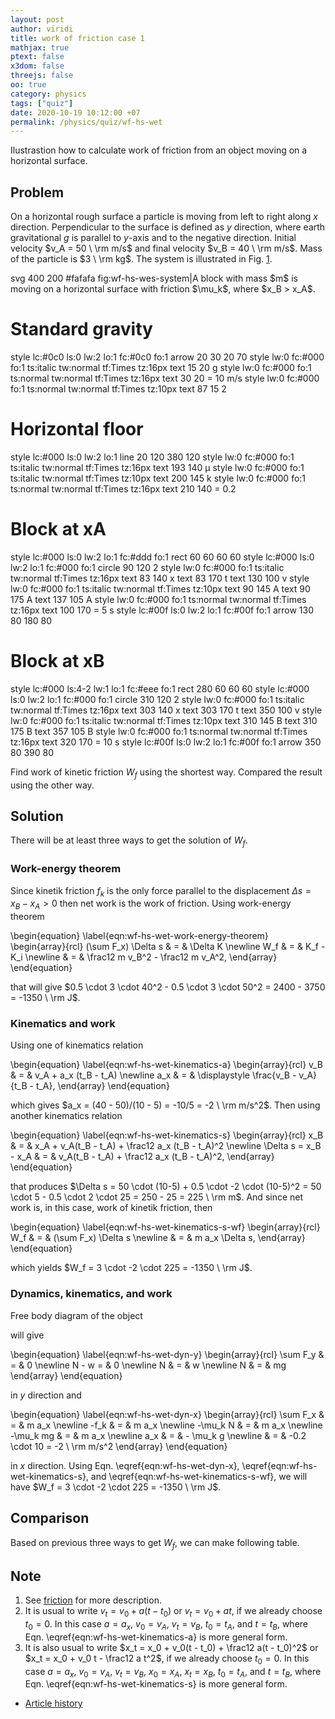 ```yaml
---
layout: post
author: viridi
title: work of friction case 1
mathjax: true
ptext: false
x3dom: false
threejs: false
oo: true
category: physics
tags: ["quiz"]
date: 2020-10-19 10:12:00 +07
permalink: /physics/quiz/wf-hs-wet
---
```

Ilustrastion how to calculate work of friction from an object moving on a horizontal surface.


## Problem
On a horizontal rough surface a particle is moving from left to right along $x$ direction. Perpendicular to the surface is defined as $y$ direction, where earth gravitational $g$ is parallel to $y$-axis and to the negative direction. Initial velocity $v_A = 50 \ \rm m/s$ and final velocity $v_B = 40 \ \rm m/s$. Mass of the particle is $3 \ \rm kg$. The system is illustrated in Fig. <a href="#fig:wf-hs-wes-system">1</a>.

<oo>
svg 400 200 #fafafa fig:wf-hs-wes-system|A block with mass $m$ is moving on a horizontal surface with friction $\mu_k$, where $x_B > x_A$.

# Standard gravity
style lc:#0c0 ls:0 lw:2 lo:1 fc:#0c0 fo:1
arrow 20 30 20 70
style lw:0 fc:#000 fo:1 ts:italic tw:normal tf:Times tz:16px
text 15 20 g
style lw:0 fc:#000 fo:1 ts:normal tw:normal tf:Times tz:16px
text 30 20 = 10 m/s
style lw:0 fc:#000 fo:1 ts:normal tw:normal tf:Times tz:10px
text 87 15 2

# Horizontal floor
style lc:#000 ls:0 lw:2 lo:1
line 20 120 380 120
style lw:0 fc:#000 fo:1 ts:italic tw:normal tf:Times tz:16px
text 193 140 &mu;
style lw:0 fc:#000 fo:1 ts:italic tw:normal tf:Times tz:10px
text 200 145 k
style lw:0 fc:#000 fo:1 ts:normal tw:normal tf:Times tz:16px
text 210 140 = 0.2

# Block at xA
style lc:#000 ls:0 lw:2 lo:1 fc:#ddd fo:1
rect 60 60 60 60
style lc:#000 ls:0 lw:2 lo:1 fc:#000 fo:1
circle 90 120 2
style lw:0 fc:#000 fo:1 ts:italic tw:normal tf:Times tz:16px
text 83 140 x
text 83 170 t
text 130 100 v
style lw:0 fc:#000 fo:1 ts:italic tw:normal tf:Times tz:10px
text 90 145 A
text 90 175 A
text 137 105 A
style lw:0 fc:#000 fo:1 ts:normal tw:normal tf:Times tz:16px
text 100 170 = 5 s
style lc:#00f ls:0 lw:2 lo:1 fc:#00f fo:1
arrow 130 80 180 80

# Block at xB
style lc:#000 ls:4-2 lw:1 lo:1 fc:#eee fo:1
rect 280 60 60 60
style lc:#000 ls:0 lw:2 lo:1 fc:#000 fo:1
circle 310 120 2
style lw:0 fc:#000 fo:1 ts:italic tw:normal tf:Times tz:16px
text 303 140 x
text 303 170 t
text 350 100 v
style lw:0 fc:#000 fo:1 ts:italic tw:normal tf:Times tz:10px
text 310 145 B
text 310 175 B
text 357 105 B
style lw:0 fc:#000 fo:1 ts:normal tw:normal tf:Times tz:16px
text 320 170 = 10 s
style lc:#00f ls:0 lw:2 lo:1 fc:#00f fo:1
arrow 350 80 390 80
</oo>

Find work of kinetic friction $W_f$ using the shortest way. Compared the result using the other way. 


## Solution
There will be at least three ways to get the solution of $W_f$.

### Work-energy theorem
Since kinetik friction $f_k$ is the only force parallel to the displacement $\Delta s = x_B - x_A > 0$ then net work is the work of friction. Using work-energy theorem

\begin{equation}
\label{eqn:wf-hs-wet-work-energy-theorem}
\begin{array}{rcl}
(\sum F_x) \Delta s & = & \Delta K \newline
W_f & = & K_f - K_i \newline
& = & \frac12 m v_B^2 - \frac12 m v_A^2,
\end{array}
\end{equation}

that will give $0.5 \cdot 3 \cdot 40^2 - 0.5 \cdot 3 \cdot 50^2 = 2400 - 3750 = -1350 \ \rm J$.


### Kinematics and work
Using one of kinematics relation

\begin{equation}
\label{eqn:wf-hs-wet-kinematics-a}
\begin{array}{rcl}
v_B & = & v_A + a_x (t_B - t_A) \newline
a_x & = & \displaystyle \frac{v_B - v_A}{t_B - t_A},
\end{array}
\end{equation}

which gives $a_x = (40 - 50)/(10 - 5) = -10/5 = -2 \ \rm m/s^2$. Then using another kinematics relation

\begin{equation}
\label{eqn:wf-hs-wet-kinematics-s}
\begin{array}{rcl}
x_B & = & x_A + v_A(t_B - t_A) + \frac12 a_x (t_B - t_A)^2 \newline
\Delta s = x_B - x_A & = & v_A(t_B - t_A) + \frac12 a_x (t_B - t_A)^2,
\end{array}
\end{equation}

that produces $\Delta s = 50 \cdot (10-5) + 0.5 \cdot -2 \cdot (10-5)^2 = 50 \cdot 5 - 0.5 \cdot 2 \cdot 25 = 250 - 25 = 225 \ \rm m$. And since net work is, in this case, work of kinetik friction, then

\begin{equation}
\label{eqn:wf-hs-wet-kinematics-s-wf}
\begin{array}{rcl}
W_f & = & (\sum F_x) \Delta s \newline
& = & m a_x \Delta s,
\end{array}
\end{equation}

which yields $W_f = 3 \cdot -2 \cdot 225 = -1350 \ \rm J$.

### Dynamics, kinematics, and work
Free body diagram of the object

will give

\begin{equation}
\label{eqn:wf-hs-wet-dyn-y}
\begin{array}{rcl}
\sum F_y & = & 0 \newline
N - w = & 0 \newline
N & = & w \newline
N & = & mg
\end{array}
\end{equation}

in $y$ direction and

\begin{equation}
\label{eqn:wf-hs-wet-dyn-x}
\begin{array}{rcl}
\sum F_x & = & m a_x \newline
-f_k & = & m a_x \newline
-\mu_k N & = & m a_x \newline
-\mu_k mg & = & m a_x \newline
a_x & = & - \mu_k g \newline
& = & -0.2 \cdot 10 = -2 \ \rm m/s^2 
\end{array}
\end{equation}

in $x$ direction. Using Eqn. \eqref{eqn:wf-hs-wet-dyn-x}, \eqref{eqn:wf-hs-wet-kinematics-s}, and \eqref{eqn:wf-hs-wet-kinematics-s-wf}, we will have $W_f = 3 \cdot -2 \cdot 225 = -1350 \ \rm J$.


## Comparison
Based on previous three ways to get $W_f$, we can make following table.




## Note
1. See [friction](../friction) for more description.
2. It is usual to write $v_t = v_0 + a(t-t_0)$ or $v_t = v_0 + at$, if we already choose $t_0 = 0$. In this case $a = a_x$, $v_0 = v_A$, $v_t = v_B$, $t_0 = t_A$, and $t = t_B$, where Eqn. \eqref{eqn:wf-hs-wet-kinematics-a} is more general form.
3. It is also usual to write $x_t = x_0 + v_0(t - t_0) + \frac12 a(t - t_0)^2$ or $x_t = x_0 + v_0 t - \frac12 a t^2$, if we already choose $t_0 = 0$. In this case $a = a_x$, $v_0 = v_A$, $v_t = v_B$, $x_0 = x_A$, $x_t = x_B$, $t_0 = t_A$, and $t = t_B$, where Eqn. \eqref{eqn:wf-hs-wet-kinematics-s} is more general form.

+ [Article history](https://github.com/butiran/butiran.github.io/commits/master/_posts/phys/quiz/2020-10-19-wf-hs-wet.md)

